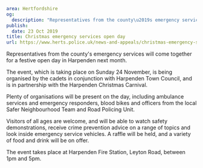 ```yaml
area: Hertfordshire
og:
  description: "Representatives from the county\u2019s emergency services will come together for a festive open day in Harpenden next month."
publish:
  date: 23 Oct 2019
title: Christmas emergency services open day
url: https://www.herts.police.uk/news-and-appeals/christmas-emergency-services-open-day-0939
```

Representatives from the county's emergency services will come together for a festive open day in Harpenden next month.

The event, which is taking place on Sunday 24 November, is being organised by the cadets in conjunction with Harpenden Town Council, and is in partnership with the Harpenden Christmas Carnival.

Plenty of organisations will be present on the day, including ambulance services and emergency responders, blood bikes and officers from the local Safer Neighbourhood Team and Road Policing Unit.

Visitors of all ages are welcome, and will be able to watch safety demonstrations, receive crime prevention advice on a range of topics and look inside emergency service vehicles. A raffle will be held, and a variety of food and drink will be on offer.

The event takes place at Harpenden Fire Station, Leyton Road, between 1pm and 5pm.
